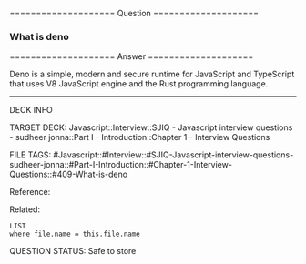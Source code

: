 ==================== Question ====================  

### What is deno  

==================== Answer ====================  

Deno is a simple, modern and secure runtime for JavaScript and TypeScript that
uses V8 JavaScript engine and the Rust programming language.

---

DECK INFO

TARGET DECK: Javascript::Interview::SJIQ - Javascript interview questions -
sudheer jonna::Part I - Introduction::Chapter 1 - Interview Questions

FILE TAGS:
#Javascript::#Interview::#SJIQ-Javascript-interview-questions-sudheer-jonna::#Part-I-Introduction::#Chapter-1-Interview-Questions::#409-What-is-deno

Reference:

Related:

```dataview
LIST
where file.name = this.file.name
```

QUESTION STATUS: Safe to store

